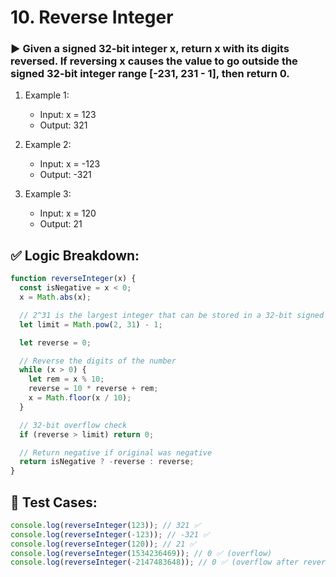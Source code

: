 # 10. Reverse Integer

### ▶️ Given a signed 32-bit integer x, return x with its digits reversed. If reversing x causes the value to go outside the signed 32-bit integer range [-231, 231 - 1], then return 0.

1. Example 1:

   - Input: x = 123
   - Output: 321

2. Example 2:

   - Input: x = -123
   - Output: -321

3. Example 3:
   - Input: x = 120
   - Output: 21

## ✅ Logic Breakdown:

```javascript
function reverseInteger(x) {
  const isNegative = x < 0;
  x = Math.abs(x);

  // 2^31 is the largest integer that can be stored in a 32-bit signed integer
  let limit = Math.pow(2, 31) - 1;

  let reverse = 0;

  // Reverse the digits of the number
  while (x > 0) {
    let rem = x % 10;
    reverse = 10 * reverse + rem;
    x = Math.floor(x / 10);
  }

  // 32-bit overflow check
  if (reverse > limit) return 0;

  // Return negative if original was negative
  return isNegative ? -reverse : reverse;
}
```

## 🧪 Test Cases:

```javascript
console.log(reverseInteger(123)); // 321 ✅
console.log(reverseInteger(-123)); // -321 ✅
console.log(reverseInteger(120)); // 21 ✅
console.log(reverseInteger(1534236469)); // 0 ✅ (overflow)
console.log(reverseInteger(-2147483648)); // 0 ✅ (overflow after reverse)
```
